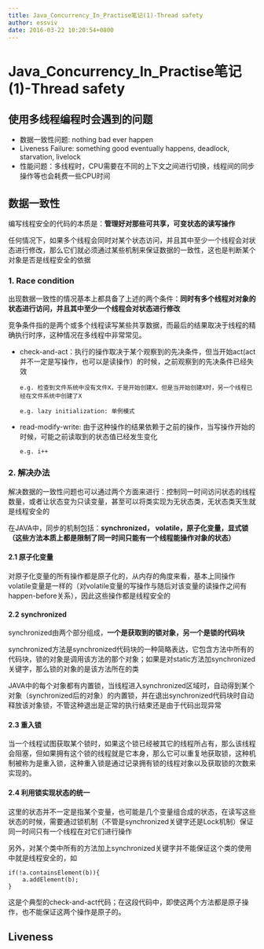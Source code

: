 ```yaml
---
title: Java_Concurrency_In_Practise笔记(1)-Thread safety
author: essviv
date: 2016-03-22 10:20:54+0800
---
```


# Java_Concurrency_In_Practise笔记(1)-Thread safety

## 使用多线程编程时会遇到的问题
* 数据一致性问题: nothing bad ever happen
* Liveness Failure: something good eventually happens, deadlock, starvation, livelock
* 性能问题：多线程时，CPU需要在不同的上下文之间进行切换，线程间的同步操作等也会耗费一些CPU时间

## 数据一致性
编写线程安全的代码的本质是：**管理好对那些可共享，可变状态的读写操作**

任何情况下，如果多个线程会同时对某个状态访问，并且其中至少一个线程会对状态进行修改，那么它们就必须通过某些机制来保证数据的一致性，这也是判断某个对象是否是线程安全的依据

### 1. Race condition
出现数据一致性的情况基本上都具备了上述的两个条件：**同时有多个线程对对象的状态进行访问，并且其中至少一个线程会对状态进行修改**

竞争条件指的是两个或多个线程读写某些共享数据，而最后的结果取决于线程的精确执行时序，这种情况在多线程中非常常见。

* check-and-act：执行的操作取决于某个观察到的先决条件，但当开始act(act并不一定是写操作，也可以是读操作）的时候，之前观察到的先决条件已经失效

	````
	e.g. 检查到文件系统中没有文件X，于是开始创建X，但是当开始创建X时，另一个线程已经在文件系统中创建了X
	
	e.g. lazy initialization: 单例模式
	````

* read-modify-write: 由于这种操作的结果依赖于之前的操作，当写操作开始的时候，可能之前读取到的状态值已经发生变化
	````
	e.g. i++
	````
 
### 2. 解决办法

解决数据的一致性问题也可以通过两个方面来进行：控制同一时间访问状态的线程数量，或者让状态变为只读变量，甚至可以将类实现为无状态类，无状态类天生就是线程安全的

在JAVA中，同步的机制包括：**synchronized， volatile，原子化变量，显式锁（这些方法本质上都是限制了同一时间只能有一个线程能操作对象的状态）**

#### 2.1 原子化变量
对原子化变量的所有操作都是原子化的，从内存的角度来看，基本上同操作volatile变量是一样的（对volatile变量的写操作与随后对该变量的读操作之间有happen-before关系），因此这些操作都是线程安全的

#### 2.2 synchronized
synchronized由两个部分组成，**一个是获取到的锁对象，另一个是锁的代码块**

synchronized方法是synchronized代码块的一种简略表达，它包含方法中所有的代码块，锁的对象是调用该方法的那个对象；如果是对static方法加synchronized关键字，那么锁的对象的是该方法所在的类

JAVA中的每个对象都有内置锁，当线程进入synchronized区域时，自动得到某个对象（synchronized后的对象）的内置锁，并在退出synchronized代码块时自动释放该对象锁，不管这种退出是正常的执行结束还是由于代码出现异常

#### 2.3 重入锁
当一个线程试图获取某个锁时，如果这个锁已经被其它的线程所占有，那么该线程会阻塞，但如果拥有这个锁的线程就是它本身，那么它可以重复地获取锁，这种机制被称为是重入锁，这种重入锁是通过记录拥有锁的线程对象以及获取锁的次数来实现的。

#### 2.4 利用锁实现状态的统一
这里的状态并不一定是指某个变量，也可能是几个变量组合成的状态，在读写这些状态的时候，需要通过锁机制（不管是synchronized关键字还是Lock机制）保证同一时间只有一个线程在对它们进行操作

另外，对某个类中所有的方法加上synchronized关键字并不能保证这个类的使用中就是线程安全的，如

````
if(!a.containsElement(b)){
    a.addElement(b);
}
````

这是个典型的check-and-act代码；在这段代码中，即使这两个方法都是原子操作，也不能保证这两个操作是原子的。

## Liveness